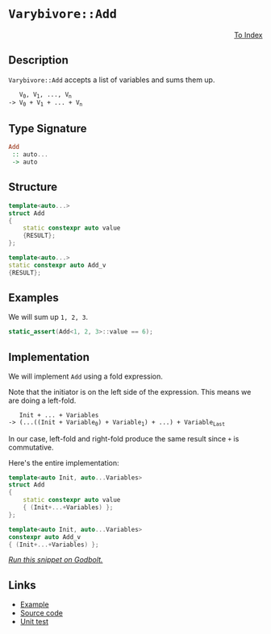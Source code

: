 <!-- Copyright 2024 Feng Mofan
SPDX-License-Identifier: Apache-2.0 -->

# `Varybivore::Add`

<p style='text-align: right;'><a href="../../../facilities/metafunctions.md#varybivore-add">To Index</a></p>

## Description

`Varybivore::Add` accepts a list of variables and sums them up.

<pre><code>   V<sub>0</sub>, V<sub>1</sub>, ..., V<sub>n</sub>
-> V<sub>0</sub> + V<sub>1</sub> + ... + V<sub>n</sub></code></pre>

## Type Signature

```Haskell
Add
 :: auto...
 -> auto
```

## Structure

```C++
template<auto...>
struct Add
{
    static constexpr auto value
    {RESULT};
};

template<auto...>
static constexpr auto Add_v
{RESULT};
```

## Examples

We will sum up `1, 2, 3`.

```C++
static_assert(Add<1, 2, 3>::value == 6);
```

## Implementation

We will implement `Add` using a fold expression.

Note that the initiator is on the left side of the expression. This means we are doing a left-fold.

<pre><code>   Init + ... + Variables
-> (...((Init + Variable<sub>0</sub>) + Variable<sub>1</sub>) + ...) + Variable<sub>Last</sub>
</code></pre>

In our case, left-fold and right-fold produce the same result since `+` is commutative.

Here's the entire implementation:

```C++
template<auto Init, auto...Variables>
struct Add
{ 
    static constexpr auto value 
    { (Init+...+Variables) }; 
};

template<auto Init, auto...Variables>
constexpr auto Add_v 
{ (Init+...+Variables) }; 
```

[*Run this snippet on Godbolt.*](https://godbolt.org/#z:OYLghAFBqd5QCxAYwPYBMCmBRdBLAF1QCcAaPECAMzwBtMA7AQwFtMQByARg9KtQYEAysib0QXACx8BBAKoBnTAAUAHpwAMvAFYTStJg1DIApACYAQuYukl9ZATwDKjdAGFUtAK4sGe1wAyeAyYAHI%2BAEaYxCBmXKQADqgKhE4MHt6%2BekkpjgJBIeEsUTFxtpj2eQxCBEzEBBk%2BfvF2mA5pNXUEBWGR0bEttfWNWYNdPUUlAwCUtqhexMjsHAD0AFQbm1vbO5srJhoAguubANQAkiwJ9GyCTFWnW/tHJ7tvu8%2BHB4cEmFcGvxMAGY3EwvEQLgxCKRTmCiAA6REANTqeCYEXoCmB2G%2BCgIxC8DlOh3Q6G%2BJgA7BZTt9TnTTnj7nhkKc0Aw8ZhVAliLDwahTgA3MReTA0o70mlU04Qc5QgjWRHw6wo4hojGYBTTSUAEWB1PJFN1QKsR2%2Bv3%2B90wwNBfMh0N5CORqPRmOx3zZHK5PLh/JJ6AA%2BgKxV8pTK5QrEcrnerNTq9cHvq93ttPknTthVKxrqKnonkx9yUdGY5kP6mAolPUIH7rfFTmYYUDsSAQELvKLgUbtacAGzTPXfDizWicACsvD8HC0pFQnDc1msDPmiw7ZiBPFIBE0Q9mAGsQKPJPCNAAOMxmACcF64o9PJ64FIp0hHHEkvBYEg0GlIk%2Bns44vAKCA35blOQ6kHAsAwIgIDzAQCTguQlBoFcdDRKErDLKoJ49gAtD2kinMAyAslI8JmLwmD4EQqroHo/CCCIYjsFIMiCIoKjqGBpC6PEADuxBMAknA8MOY4TtuM6cAA8uCCEEKcqBUKc2F4QRREkacZFmNKHiofQPLmOu0y8KBWizBASAoQkaFkBQEDWbZIDAFIDY0LQvzEEBEARJJETBHUACeIm8P5zDEIF0kRNobSgRuKG3AQ0kMLQwXcVgEReMAoK0LQQHcLwWAsIYwDiOleDELFeAChqkmcm04LLBuwS/C%2B060HgESCRFHhYJJ%2BJ4B%2BBWkDVxARMkmDan8JUdUY26zFQBjAAoSJ4JgfHSQkjAhWxwiiOIrEMfIShqJJvH6CVKALpY%2BidUBkCzKgCRVPluF4mSQLaqYljWGYf6jbRtUPeUlRpC4DDuJ4TT%2BBDEx9DE8Q5KkAgjM0iTJMjDBw8U/QtBUVUCJ0wxQ6MIME9UQzdMEvQ4wjtiU6jeiMvU2NTFwswKMuSwSGJHDjj%2Bkn/ipOH4YRxGkUeOkQLghAkDSa7s6Z82zAgmBMFgMQQHuICSEC8IXkCT4aJIZiSD2X6jj2F76Jwb6kB%2B67wj2XA9ieF73j2h43gbPYC9x/6AcBm7zRB0GWbBcmIfZjkGRhbCcHULAChSuFMKyBhGFpF7wlwx6UdRJB4HR8RHUxB3SEdHGndxugNgJQkhbz/O/rw/6yfB4KKcpqmi%2BnJVZznx66ag%2BnRPLQJmCZwdgRZVkjzZBlIQ589OcgGcude37uZ53m%2BdxYVBTtB8RVFMUODtCWMElKVpdOGVZTleU7UVM3LHfFVVTV%2BXTvVyCNTtLUKiSQ6l1IKvU36mVVENDco1xpKCmsVIws1QAzz4EtFaa0NpbUnBuUu%2B0WIV1kFXLi05a4XTmt9KwN0QH3S1jOZ6aRXrvU7JQ36/1oiA1oRzfG7RnAQFcIzeIgRqaTFxujXIaRBHiMxqzMRrReEUy6FI%2BRVQiZU0KPDJmDMSZo2ZuommbMOZcxYk3CS/tODCzUoRNe/cuDZ1zhoaUMsaLj0VtPcyKs1Ya0oLzO2Dts7GwpKOC8j4gQmzNpIeILcpIAVsEHMy4FIIwTgvJJeMd0KYQTsQFg6kWAKAFCyAUdj4QAg1AQfOstaL0VkGXAhu1iFnRAECUg9dhIFVMX7P8MlI4KSUipXJ%2BTCnFNKXiYeo9DJriBFPBJs8UAr0XtHeZ/QCkJASIGOx/oRkEH9KoAifA6A70oHvacx80oblOafWKF8R6JWSqlSS99spiCfsNF%2BSCIGkHwJVdoX86qqAar8ABgggHcRAd1QK4D%2BpQJ2rAiaCCZrBBQeZNBTBlqrXWptbaw08HMQkIQ9iJ0SE6CaeQ4w10bA0PgI9BhAh8orHeldH6lg/qtwBkXIGdCVFg34RDKRwiNG02yBjKoUikZVFkXTLlhNtGZF0Tw1RlMJVaKUTo5VLMRGaPZnMBY3MtUvmboLCxuzCJ5IKYKYZlpRnSwLhM4ySsZ6ePVv0OhL4/GxGzkCIEo5byRK/J6ikrtOmt04IHECytSD7kkKOfWD4KRfhPJIa8XAzxmF9i%2BIEZiumxJmbzCiQaYn2o8SNaIKRnCSCAA%3D)

## Links

- [Example](../../../code/facilities/metafunctions/varybivore/add/implementation.hpp)
- [Source code](../../../../conceptrodon/varybivore/add.hpp)
- [Unit test](../../../../tests/unit/metafunctions/varybivore/add.test.hpp)
